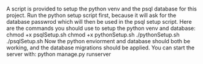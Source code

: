 A script is provided to setup the python venv and the psql database for this project. Run the python setup script first, because it will ask for the database passwrod which will then be used in the psql setup script. Here are the commands you should use to setup the python venv and database:
	chmod +x psqlSetup.sh
	chmod +x pythonSetup.sh
	./pythonSetup.sh
	./psqlSetup.sh
Now the python enviorment and database should both be working, and the database migrations should be applied. You can start the server with:
	python manage.py runserver
